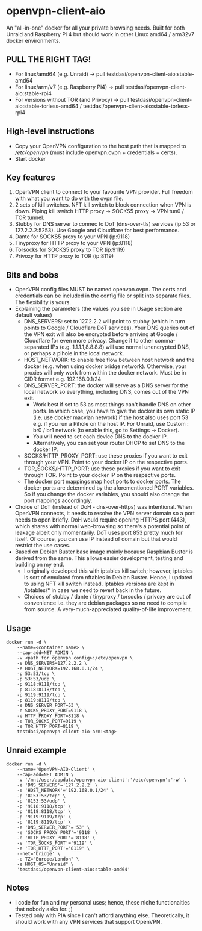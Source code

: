 # openvpn-client-aio
An "all-in-one" docker for all your private browsing needs. Built for both Unraid and Raspberry Pi 4 but should work in other Linux amd64 / arm32v7 docker environments.

## PULL THE RIGHT TAG!
* For linux/amd64 (e.g. Unraid) -> pull testdasi/openvpn-client-aio:stable-amd64
* For linux/arm/v7 (e.g. Raspberry Pi4) -> pull testdasi/openvpn-client-aio:stable-rpi4 
* For versions without TOR (and Privoxy) -> pull testdasi/openvpn-client-aio:stable-torless-amd64 / testdasi/openvpn-client-aio:stable-torless-rpi4

## High-level instructions
* Copy your OpenVPN configuration to the host path that is mapped to */etc/openvpn* (must include openvpn.ovpn + credentials + certs).
* Start docker

## Key features
1. OpenVPN client to connect to your favourite VPN provider. Full freedom with what you want to do with the ovpn file.
1. 2 sets of kill switches. NFT kill switch to block connection when VPN is down. Piping kill switch HTTP proxy -> SOCKS5 proxy -> VPN tun0 / TOR tunnel.
1. Stubby for DNS server to connec to DoT (dns-over-tls) services (ip:53 or 127.2.2.2:5253). Use Google and Cloudflare for best performance.
1. Dante for SOCKS5 proxy to your VPN (ip:9118)
1. Tinyproxy for HTTP proxy to your VPN (ip:8118)
1. Torsocks for SOCKS5 proxy to TOR (ip:9119)
1. Privoxy for HTTP proxy to TOR (ip:8119)

## Bits and bobs
* OpenVPN config files MUST be named openvpn.ovpn. The certs and credentials can be included in the config file or split into separate files. The flexibility is yours.
* Explaining the parameters (the values you see in Usage section are default values)
  * DNS_SERVERS: set to 127.2.2.2 will point to stubby (which in turn points to Google / Cloudflare DoT services). Your DNS queries out of the VPN exit will also be encrypted before arriving at Google / Cloudflare for even more privacy. Change it to other comma-separated IPs (e.g. 1.1.1.1,8.8.8.8) will use normal unencrypted DNS, or perhaps a pihole in the local network.
  * HOST_NETWORK: to enable free flow between host network and the docker (e.g. when using docker bridge network). Otherwise, your proxies will only work from within the docker network. Must be in CIDR format e.g. 192.168.0.1/24
  * DNS_SERVER_PORT: the docker will serve as a DNS server for the local network so everything, including DNS, comes out of the VPN exit.
    * Work best if set to 53 as most things can't handle DNS on other ports. In which case, you have to give the docker its own static IP (i.e. use docker macvlan network) if the host also uses port 53 e.g. if you run a Pihole on the host IP. For Unraid, use Custom : br0 / br1 network (to enable this, go to Settings -> Docker).
    * You will need to set each device DNS to the docker IP.
    * Alternatively, you can set your router DHCP to set DNS to the docker IP.
  * SOCKS/HTTP_PROXY_PORT: use these proxies if you want to exit through your VPN. Point to your docker IP on the respective ports.
  * TOR_SOCKS/HTTP_PORT: use these proxies if you want to exit through TOR. Point to your docker IP on the respective ports.
  * The docker port mappings map host ports to docker ports. The docker ports are determined by the aforementioned PORT variables. So if you change the docker variables, you should also change the port mappings accordingly.
* Choice of DoT (instead of DoH - dns-over-https) was intentional. When OpenVPN connects, it needs to resolve the VPN server domain so a port needs to open briefly. DoH would require opening HTTPS port (443), which shares with normal web-browsing so there's a potential point of leakage albeit only momentarily. DoT uses port 853 pretty much for itself. Of course, you can use IP instead of domain but that would restrict the use cases.
* Based on Debian Buster base image mainly because Raspbian Buster is derived from the same. This allows easier development, testing and building on my end.
  * I originally developed this with iptables kill switch; however, iptables is sort of emulated from nftables in Debian Buster. Hence, I updated to using NFT kill switch instead. Iptables versions are kept in /iptables/* in case we need to revert back in the future.
  * Choices of stubby / dante / tinyproxy / torsocks / privoxy are out of convenience i.e. they are debian packages so no need to compile from source. A very-much-appreciated quality-of-life improvement.

## Usage
    docker run -d \
        --name=<container name> \
        --cap-add=NET_ADMIN \
        -v <path for openvpn config>:/etc/openvpn \
        -e DNS_SERVERS=127.2.2.2 \
        -e HOST_NETWORK=192.168.0.1/24 \
        -p 53:53/tcp \
        -p 53:53/udp \
        -p 9118:9118/tcp \
        -p 8118:8118/tcp \
        -p 9119:9119/tcp \
        -p 8119:8119/tcp \
        -e DNS_SERVER_PORT=53 \
        -e SOCKS_PROXY_PORT=9118 \
        -e HTTP_PROXY_PORT=8118 \
        -e TOR_SOCKS_PORT=9119 \
        -e TOR_HTTP_PORT=8119 \
        testdasi/openvpn-client-aio-arm:<tag>

## Unraid example
    docker run -d \
        --name='OpenVPN-AIO-Client' \
        --cap-add=NET_ADMIN \
        -v '/mnt/user/appdata/openvpn-aio-client':'/etc/openvpn':'rw' \
        -e 'DNS_SERVERS'='127.2.2.2' \
        -e 'HOST_NETWORK'='192.168.0.1/24' \
        -p '8153:53/tcp' \
        -p '8153:53/udp' \
        -p '9118:9118/tcp' \
        -p '8118:8118/tcp' \
        -p '9119:9119/tcp' \
        -p '8119:8119/tcp' \
        -e 'DNS_SERVER_PORT'='53' \
        -e 'SOCKS_PROXY_PORT'='9118' \
        -e 'HTTP_PROXY_PORT'='8118' \
        -e 'TOR_SOCKS_PORT'='9119' \
        -e 'TOR_HTTP_PORT'='8119' \
        --net='bridge' \
        -e TZ="Europe/London" \
        -e HOST_OS="Unraid" \
        'testdasi/openvpn-client-aio:stable-amd64' 

## Notes
* I code for fun and my personal uses; hence, these niche functionalties that nobody asks for. ;)
* Tested only with PIA since I can't afford anything else. Theoretically, it should work with any VPN services that support OpenVPN.
